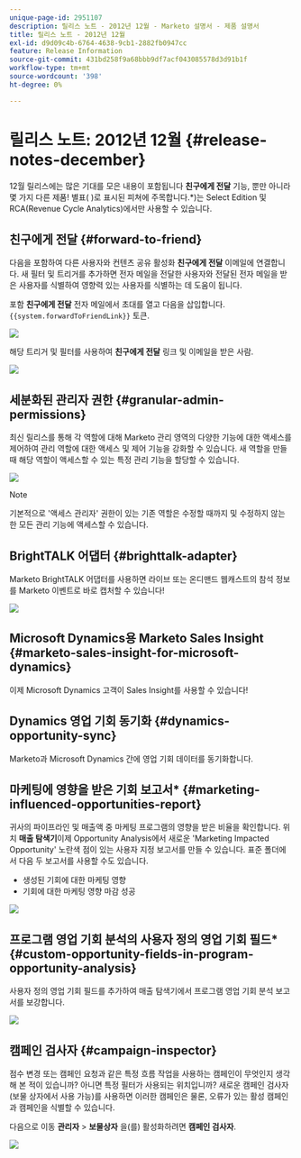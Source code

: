 ```yaml
---
unique-page-id: 2951107
description: 릴리스 노트 - 2012년 12월 - Marketo 설명서 - 제품 설명서
title: 릴리스 노트 - 2012년 12월
exl-id: d9d09c4b-6764-4638-9cb1-2882fb0947cc
feature: Release Information
source-git-commit: 431bd258f9a68bbb9df7acf043085578d3d91b1f
workflow-type: tm+mt
source-wordcount: '398'
ht-degree: 0%

---
```


# 릴리스 노트: 2012년 12월 {#release-notes-december}

12월 릴리스에는 많은 기대를 모은 내용이 포함됩니다 **친구에게 전달** 기능, 뿐만 아니라 몇 가지 다른 제품! 별표( )로 표시된 피쳐에 주목합니다.&#42;)는 Select Edition 및 RCA(Revenue Cycle Analytics)에서만 사용할 수 있습니다.

## 친구에게 전달 {#forward-to-friend}

다음을 포함하여 다른 사용자와 컨텐츠 공유 활성화 **친구에게 전달** 이메일에 연결합니다. 새 필터 및 트리거를 추가하면 전자 메일을 전달한 사용자와 전달된 전자 메일을 받은 사용자를 식별하여 영향력 있는 사용자를 식별하는 데 도움이 됩니다.

포함 **친구에게 전달** 전자 메일에서 초대를 열고 다음을 삽입합니다. `{{system.forwardToFriendLink}}` 토큰.

![](assets/image2014-9-23-10-3a50-3a45.png)

해당 트리거 및 필터를 사용하여 **친구에게 전달** 링크 및 이메일을 받은 사람.

![](assets/image2014-9-23-10-3a50-3a56.png)

## 세분화된 관리자 권한 {#granular-admin-permissions}

최신 릴리스를 통해 각 역할에 대해 Marketo 관리 영역의 다양한 기능에 대한 액세스를 제어하여 관리 역할에 대한 액세스 및 제어 기능을 강화할 수 있습니다. 새 역할을 만들 때 해당 역할이 액세스할 수 있는 특정 관리 기능을 할당할 수 있습니다.

![](assets/image2014-9-23-10-3a51-3a18.png)

>[!NOTE]
>
>기본적으로 &#39;액세스 관리자&#39; 권한이 있는 기존 역할은 수정할 때까지 및 수정하지 않는 한 모든 관리 기능에 액세스할 수 있습니다.

## BrightTALK 어댑터 {#brighttalk-adapter}

Marketo BrightTALK 어댑터를 사용하면 라이브 또는 온디맨드 웹캐스트의 참석 정보를 Marketo 이벤트로 바로 캡처할 수 있습니다!

![](assets/image2014-9-23-10-3a51-3a31.png)

## Microsoft Dynamics용 Marketo Sales Insight {#marketo-sales-insight-for-microsoft-dynamics}

이제 Microsoft Dynamics 고객이 Sales Insight를 사용할 수 있습니다!

## Dynamics 영업 기회 동기화 {#dynamics-opportunity-sync}

Marketo과 Microsoft Dynamics 간에 영업 기회 데이터를 동기화합니다.

## 마케팅에 영향을 받은 기회 보고서&#42; {#marketing-influenced-opportunities-report}

귀사의 파이프라인 및 매출액 중 마케팅 프로그램의 영향을 받은 비율을 확인합니다. 위치 **매출 탐색기**&#x200B;이제 Opportunity Analysis에서 새로운 &#39;Marketing Impacted Opportunity&#39; 노란색 점이 있는 사용자 지정 보고서를 만들 수 있습니다. 표준 폴더에서 다음 두 보고서를 사용할 수도 있습니다.

* 생성된 기회에 대한 마케팅 영향
* 기회에 대한 마케팅 영향 마감 성공

![](assets/image2014-9-23-10-3a52-3a11.png)

## 프로그램 영업 기회 분석의 사용자 정의 영업 기회 필드&#42; {#custom-opportunity-fields-in-program-opportunity-analysis}

사용자 정의 영업 기회 필드를 추가하여 매출 탐색기에서 프로그램 영업 기회 분석 보고서를 보강합니다.

![](assets/image2014-9-23-10-3a52-3a23.png)

## 캠페인 검사자 {#campaign-inspector}

점수 변경 또는 캠페인 요청과 같은 특정 흐름 작업을 사용하는 캠페인이 무엇인지 생각해 본 적이 있습니까? 아니면 특정 필터가 사용되는 위치입니까? 새로운 캠페인 검사자(보물 상자에서 사용 가능)를 사용하면 이러한 캠페인은 물론, 오류가 있는 활성 캠페인과 캠페인을 식별할 수 있습니다.

다음으로 이동 **관리자** > **보물상자** 을(를) 활성화하려면 **캠페인 검사자**.

![](assets/image2014-9-23-10-3a52-3a39.png)
